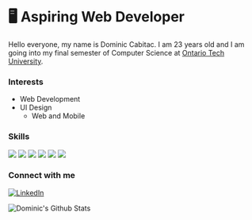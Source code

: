 # 🖥 Aspiring Web Developer
Hello everyone, my name is Dominic Cabitac. I am 23 years old and I am going into my final semester of Computer Science at [Ontario Tech University](https://ontariotechu.ca). 

### Interests
- Web Development
- UI Design
  - Web and Mobile

### Skills
<img src="https://img.shields.io/badge/HTML-%23239120.svg?&style=flat-square&logo=html5&logoColor=white"> <img src="https://img.shields.io/badge/CSS-%23239120.svg?&style=flat-square&logo=css3&logoColor=white"> <img src="https://img.shields.io/badge/Javascript-%23F7DF1E.svg?&style=flat-square&logo=javascript&logoColor=yellow&labelColor=black"> <img src="https://img.shields.io/badge/React-%2361DAFB.svg?&style=flat-square&logo=react&logoColor=white"> <img src="https://img.shields.io/badge/Python-%233776AB.svg?&style=flat-square&logo=python&logoColor=white"> <img src="https://img.shields.io/badge/C++-%2300599C.svg?&style=flat-square&logo=c%2B%2B&logoColor=white">

### Connect with me
<a href="https://www.linkedin.com/in/dominic-cabitac/"><img src="https://img.shields.io/badge/LinkedIn-%230077B5.svg?&style=flat-square&logo=linkedin&logoColor=white" alt="LinkedIn"></a>

![Dominic's Github Stats](https://github-readme-stats.vercel.app/api?username=domcabitac&show_icons=true&theme=default)
